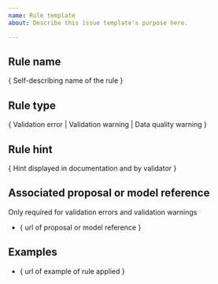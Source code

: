 ```yaml
---
name: Rule template
about: Describe this issue template's purpose here.

---
```


## Rule name
{ Self-describing name of the rule }

## Rule type
{ Validation error | Validation warning | Data quality warning }

## Rule hint
{ Hint displayed in documentation and by validator }

## Associated proposal or model reference
Only required for validation errors and validation warnings
- { url of proposal or model reference }

## Examples
- { url of example of rule applied }
